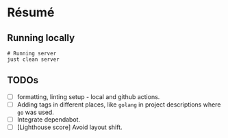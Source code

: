 # Résumé

## Running locally

```shell
# Running server
just clean server
```

## TODOs
- [ ] formatting, linting setup - local and github actions.
- [ ] Adding tags in different places, like `golang` in project descriptions where `go` was used.
- [ ] Integrate dependabot.
- [ ] [Lighthouse score] Avoid layout shift.
